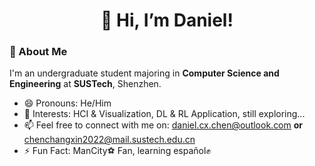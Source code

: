 <h1 align="center">👋 Hi, I’m Daniel! </h1>

### 🌟 About Me
I'm an undergraduate student majoring in **Computer Science and Engineering** at **SUSTech**, Shenzhen.

- 😄 Pronouns: He/Him
- 👀 Interests: HCI & Visualization, DL & RL Application, still exploring...
- 📫 Feel free to connect with me on: daniel.cx.chen@outlook.com **or** chenchangxin2022@mail.sustech.edu.cn
- ⚡ Fun Fact: ManCity⚽ Fan, learning español✊
